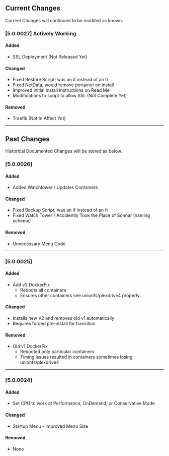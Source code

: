 ## Current Changes
Current Changes will continued to be modifed as known.

### [5.0.0027] Actively Working
#### Added
- SSL Deployment (Not Released Yet)

#### Changed
- Fixed Restore Script; was an if instead of an fi
- Fixed NetData, would remove portainer on install
- Improved Initial Install Instructions on Read Me
- Modifications to script to allow SSL (Not Complete Yet)

#### Removed
- Traefik (Not In Affect Yet)

-------------------------------------------------------
## Past Changes
Historical Documented Changes will be stored as below.

### [5.0.0026] 
#### Added
- Added Watchtower / Updates Containers

#### Changed
- Fixed Backup Script; was an if instead of an fi
- Fixed Watch Tower / Accidently Took the Place of Sonnar (naming scheme)

#### Removed
- Unnecessary Menu Code

--------------------------------------------------------

### [5.0.0025]
#### Added
- Add v2 DockerFix
  - Reboots all containers 
  - Ensures other containers see unionfs/plexdrive4 properly

#### Changed
- Installs new V2 and removes old v1 automatically
- Requires forced pre-install for transition

#### Removed
- Old v1 DockerFix
  - Rebooted only particular containers
  - Timing issues resulted in containers sometimes losing unionfs/plexdrive4

-------------------------------------------------------

### [5.0.0024]
#### Added
- Set CPU to work at Performance, OnDemand, or Conservative Mode

#### Changed
- Startup Menu - Improved Menu Size

#### Removed
- None
